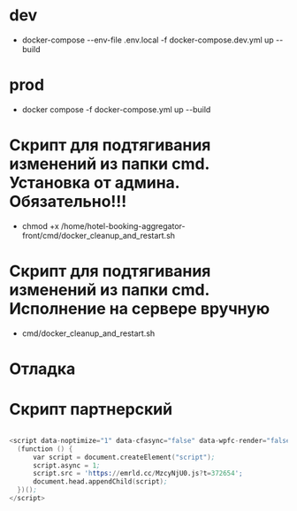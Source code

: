 # dev

* docker-compose --env-file .env.local -f docker-compose.dev.yml  up --build 

# prod

* docker compose -f docker-compose.yml up --build

# Скрипт для подтягивания изменений из папки cmd. Установка от админа. Обязательно!!!  

* chmod +x  /home/hotel-booking-aggregator-front/cmd/docker_cleanup_and_restart.sh

# Скрипт для подтягивания изменений из папки cmd. Исполнение на сервере вручную 

* cmd/docker_cleanup_and_restart.sh

# Отладка 

# Скрипт партнерский

```s

<script data-noptimize="1" data-cfasync="false" data-wpfc-render="false">
  (function () {
      var script = document.createElement("script");
      script.async = 1;
      script.src = 'https://emrld.cc/MzcyNjU0.js?t=372654';
      document.head.appendChild(script);
  })();
</script>

```